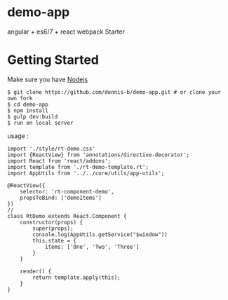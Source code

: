 # demo-app
angular + es6/7 + react webpack Starter

# Getting Started
Make sure you have [Nodejs](https://nodejs.org/)

```
$ git clone https://github.com/dennis-b/demo-app.git # or clone your own fork
$ cd demo-app
$ npm install
$ gulp dev:build
$ run on local server
```

usage : 
```
import './style/rt-demo.css'
import {ReactView} from 'annotations/directive-decorator';
import React from 'react/addons';
import template from './rt-demo-template.rt';
import AppUtils from '../../core/utils/app-utils';

@ReactView({
    selector: 'rt-component-demo',
    propsToBind: ['demoItems']
})
//
class RtDemo extends React.Component {
    constructor(props) {
        super(props);
        console.log(AppUtils.getService("$window"))
        this.state = {
            items: ['One', 'Two', 'Three']
        }
    }

    render() {
        return template.apply(this);
    }
}

```
